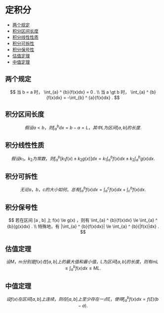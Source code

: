 # 定积分

* [两个规定](#两个规定)
* [积分区间长度](#积分区间长度)
* [积分线性性质](#积分线性性质)
* [积分可拆性](#积分可拆性)
* [积分保号性](#积分保号性)
* [估值定理](#估值定理)
* [中值定理](#中值定理)

## 两个规定

$$
当 b = a 时， \int_{a} ^ {b}{f(x)dx} = 0 .
\\
当 a \gt b 时， \int_{a} ^ {b}{f(x)dx} = -\int_{b} ^ {a}{f(x)dx} .
$$

## 积分区间长度

$$
假设 a \lt b ，则 \int_{a} ^ {b}{dx} = b - a = L ，其中 L 为区间 [a , b] 的长度.
$$

## 积分线性性质

$$
假设 k_1 ， k_2 为常数，则 \int_{a} ^ {b}{[{k_1}f(x) \pm {k_2}g(x)]dx} = k_1\int_{a} ^ {b}{f(x)dx} \pm k_2\int_{a} ^ {b}{g(x)dx} .
$$

## 积分可拆性

$$
无论 a ， b ， c 的大小如何，总有 \int_{a} ^ {b}{f(x)dx} = \int_{a} ^ {c}{f(x)dx} + \int_{c} ^ {b}{f(x)dx} .
$$

## 积分保号性

$$
若在区间 [a , b] 上 f(x) \le g(x) ，则有 \int_{a} ^ {b}{f(x)dx} \le \int_{a} ^ {b}{g(x)dx} .
\\
特殊地，有 |\int_{a} ^ {b}{f(x)dx}| \le \int_{a} ^ {b}{|f(x)|dx} .
$$

## 估值定理

$$
设 M ， m 分别是 f(x) 在 [a , b] 上的最大值和最小值， L 为区间 [a , b] 的长度，则有 mL \le \int_{a} ^ {b}{f(x)dx} \le ML .
$$

## 中值定理

$$
设 f(x) 在区间 [a , b] 上连续，则在 [a , b] 上至少存在一点 \xi ，使得 \int_{a} ^ {b}{f(x)dx} = f(\xi)(b - a) .
$$




